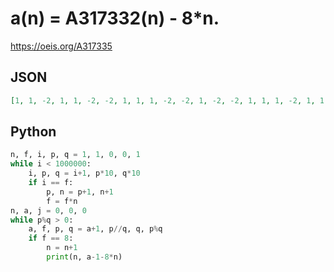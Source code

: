 # a\(n\) \= A317332\(n\) \- 8\*n\.
https://oeis.org/A317335
## JSON
```JSON
[1, 1, -2, 1, 1, -2, -2, 1, 1, 1, -2, -2, 1, -2, -2, 1, 1, 1, -2, 1, 1, -2, -2, -2, 1, 1, -2, -2, 1, -2, -2, 1, 1, 1, -2, 1, 1, -2, -2, 1, 1, 1, -2, -2, 1, -2, -2, -2, 1, 1, -2, 1, 1, -2, -2, -2, 1, 1, -2, -2, 1, -2, -2]
```
## Python
```Python
n, f, i, p, q = 1, 1, 0, 0, 1
while i < 1000000:
    i, p, q = i+1, p*10, q*10
    if i == f:
        p, n = p+1, n+1
        f = f*n
n, a, j = 0, 0, 0
while p%q > 0:
    a, f, p, q = a+1, p//q, q, p%q
    if f == 8:
        n = n+1
        print(n, a-1-8*n)
```
